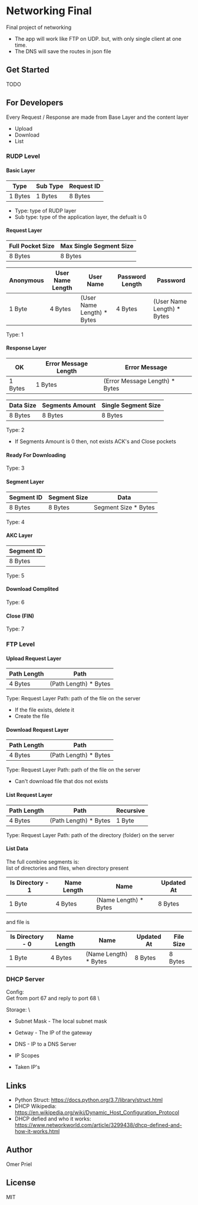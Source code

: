 # Networking Final

Final project of networking

* The app will work like FTP on UDP. but, with only single client at one time.
* The DNS will save the routes in json file

## Get Started

TODO

## For Developers

Every Request / Response are made from Base Layer and the content layer

* Upload
* Download
* List

### RUDP Level

#### Basic Layer

|   Type  |  Sub Type  | Request ID |
|---------|------------|------------|
| 1 Bytes | 1 Bytes    | 8 Bytes    |

* Type:     type of RUDP layer
* Sub type: type of the application layer, the defualt is 0

#### Request Layer

| Full Pocket Size | Max Single Segment Size |
|------------------|-------------------------|
| 8 Bytes          | 8 Bytes                 |

| Anonymous | User Name Length |         User Name          | Password Length |         Password           |
|-----------|------------------|----------------------------|-----------------|----------------------------|
| 1 Byte    | 4 Bytes          | (User Name Length) * Bytes | 4 Bytes         | (User Name Length) * Bytes |

Type: 1

#### Response Layer

| OK      | Error Message Length |         Error Message          |
|---------|----------------------|--------------------------------|
| 1 Bytes | 1 Bytes              | (Error Message Length) * Bytes |

| Data Size | Segments Amount | Single Segment Size |
|-----------|-----------------|---------------------|
| 8 Bytes   | 8 Bytes         | 8 Bytes             |

Type: 2

* If Segments Amount is 0 then, not exists ACK's and Close pockets

#### Ready For Downloading

Type: 3

#### Segment Layer

| Segment ID | Segment Size |         Data         |
|------------|--------------|----------------------|
| 8 Bytes    | 8 Bytes      | Segment Size * Bytes |

Type: 4

#### AKC Layer

| Segment ID |
|------------|
| 8 Bytes    |

Type: 5

#### Download Complited

Type: 6

#### Close (FIN)

Type: 7

### FTP Level

#### Upload Request Layer

| Path Length |         Path          |
|-------------|-----------------------|
| 4 Bytes     | (Path Length) * Bytes |

Type: Request Layer
Path: path of the file on the server

* If the file exists, delete it
* Create the file

#### Download Request Layer

| Path Length |         Path          |
|-------------|-----------------------|
| 4 Bytes     | (Path Length) * Bytes |

Type: Request Layer
Path: path of the file on the server

* Can't download file that dos not exists

#### List Request Layer

| Path Length |         Path          | Recursive |
|-------------|-----------------------|-----------|
| 4 Bytes     | (Path Length) * Bytes | 1 Byte    |

Type: Request Layer
Path: path of the directory (folder) on the server

#### List Data

The full combine segments is: \
list of directories and files, when directory present

| Is Directory - 1 | Name Length |         Name          | Updated At |
|------------------|-------------|-----------------------|------------|
| 1 Byte           | 4 Bytes     | (Name Length) * Bytes | 8 Bytes    |

and file is

| Is Directory - 0 | Name Length |         Name          | Updated At | File Size  |
|------------------|-------------|-----------------------|------------|------------|
| 1 Byte           | 4 Bytes     | (Name Length) * Bytes | 8 Bytes    | 8 Bytes    |

### DHCP Server

Config: \
Get from port 67 and reply to port 68 \

Storage: \

* Subnet Mask - The local subnet mask
* Getway - The IP of the gateway
* DNS - IP to a DNS Server

* IP Scopes
* Taken IP's

## Links

* Python Struct: <https://docs.python.org/3.7/library/struct.html>
* DHCP Wikipedia: <https://en.wikipedia.org/wiki/Dynamic_Host_Configuration_Protocol>
* DHCP defied and who it works: <https://www.networkworld.com/article/3299438/dhcp-defined-and-how-it-works.html>

## Author

Omer Priel

## License

MIT

